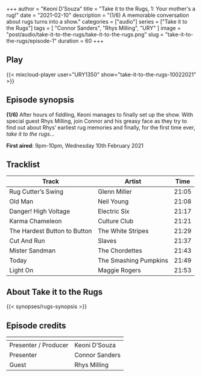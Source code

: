 +++
author = "Keoni D'Souza"
title = "Take it to the Rugs, 1: Your mother's a rug!"
date = "2021-02-10"
description = "(1/6) A memorable conversation about rugs turns into a show."
categories = ["audio"]
series = ["Take it to the Rugs"]
tags = [
    "Connor Sanders",
    "Rhys Milling",
    "URY"
]
image = "post/audio/take-it-to-the-rugs/take-it-to-the-rugs.png"
slug = "take-it-to-the-rugs/episode-1"
duration = 60
+++

## Play

{{< mixcloud-player user="URY1350" show="take-it-to-the-rugs-10022021" >}}

## Episode synopsis

**(1/6)** After hours of fiddling, Keoni manages to finally set up the show. With special guest Rhys Milling, join Connor and his greasy face as they try to find out about Rhys’ earliest rug memories and finally, for the first time ever, *take it to the rugs*…

**First aired**: 9pm-10pm, Wednesday 10th February 2021

## Tracklist

| Track | Artist | Time |
| --- | --- | --- |
| Rug Cutter’s Swing | Glenn Miller | 21:05 |
| Old Man | Neil Young | 21:08 |
| Danger! High Voltage | Electric Six | 21:17 |
| Karma Chameleon | Culture Club | 21:21 |
| The Hardest Button to Button | The White Stripes | 21:29 |
| Cut And Run | Slaves | 21:37 |
| Mister Sandman | The Chordettes | 21:43 |
| Today | The Smashing Pumpkins | 21:49 |
| Light On | Maggie Rogers | 21:53 |

## About Take it to the Rugs

{{< synopses/rugs-synopsis >}}

## Episode credits

| []() | []() |
| --- | --- |
| Presenter / Producer | Keoni D’Souza |
| Presenter | Connor Sanders |
| Guest | Rhys Milling |